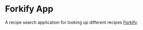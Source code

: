# Forkify App

A recipe search application for looking up different recipes [Forkify](https://emetos05.github.io/forkify/).
